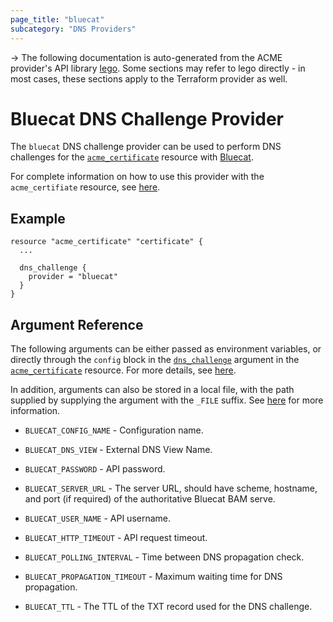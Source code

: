 ```yaml
---
page_title: "bluecat"
subcategory: "DNS Providers"
---
```


-> The following documentation is auto-generated from the ACME
provider's API library [lego](https://go-acme.github.io/lego/).  Some
sections may refer to lego directly - in most cases, these sections
apply to the Terraform provider as well.

# Bluecat DNS Challenge Provider

The `bluecat` DNS challenge provider can be used to perform DNS challenges for
the [`acme_certificate`][resource-acme-certificate] resource with
[Bluecat](https://www.bluecatnetworks.com).

[resource-acme-certificate]: ./certificate.md

For complete information on how to use this provider with the `acme_certifiate`
resource, see [here][resource-acme-certificate-dns-challenges].

[resource-acme-certificate-dns-challenges]: ./certificate.md#using-dns-challenges

## Example

```hcl
resource "acme_certificate" "certificate" {
  ...

  dns_challenge {
    provider = "bluecat"
  }
}
```
## Argument Reference

The following arguments can be either passed as environment variables, or
directly through the `config` block in the
[`dns_challenge`][resource-acme-certificate-dns-challenge-arg] argument in the
[`acme_certificate`][resource-acme-certificate] resource. For more details, see
[here][resource-acme-certificate-dns-challenges].

[resource-acme-certificate-dns-challenge-arg]: ./certificate.md#dns_challenge

In addition, arguments can also be stored in a local file, with the path
supplied by supplying the argument with the `_FILE` suffix. See
[here][acme-certificate-file-arg-example] for more information.

[acme-certificate-file-arg-example]: ./certificate.md#using-variable-files-for-provider-arguments

* `BLUECAT_CONFIG_NAME` - Configuration name.
* `BLUECAT_DNS_VIEW` - External DNS View Name.
* `BLUECAT_PASSWORD` - API password.
* `BLUECAT_SERVER_URL` - The server URL, should have scheme, hostname, and port (if required) of the authoritative Bluecat BAM serve.
* `BLUECAT_USER_NAME` - API username.

* `BLUECAT_HTTP_TIMEOUT` - API request timeout.
* `BLUECAT_POLLING_INTERVAL` - Time between DNS propagation check.
* `BLUECAT_PROPAGATION_TIMEOUT` - Maximum waiting time for DNS propagation.
* `BLUECAT_TTL` - The TTL of the TXT record used for the DNS challenge.


